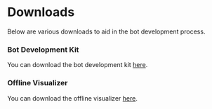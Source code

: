 # Downloads

Below are various downloads to aid in the bot development process.

### Bot Development Kit

You can download the bot development kit [here](https://s3.amazonaws.com/monad-assets/devkit.zip).

### Offline Visualizer

You can download the offline visualizer [here](https://s3.amazonaws.com/monad-assets/monad-visualizer-0.1.0.dmg).

<div style="padding-bottom:50px"></div>
